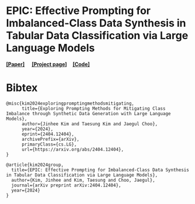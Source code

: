# EPIC: Effective Prompting for Imbalanced-Class Data Synthesis in Tabular Data Classification via Large Language Models

[<ins>__[Paper]__</ins>](https://arxiv.org/abs/2404.12404) &nbsp; 
&nbsp; 
[<ins>__[Project page]__</ins>](https://seharanul17.github.io/project-synthetic-tabular-llm/ )&nbsp; 
&nbsp; 
[<ins>__[Code]__</ins>](https://github.com/seharanul17/synthetic-tabular-LLM)


# Bibtex
```
@misc{kim2024exploringpromptingmethodsmitigating,
      title={Exploring Prompting Methods for Mitigating Class Imbalance through Synthetic Data Generation with Large Language Models}, 
      author={Jinhee Kim and Taesung Kim and Jaegul Choo},
      year={2024},
      eprint={2404.12404},
      archivePrefix={arXiv},
      primaryClass={cs.LG},
      url={https://arxiv.org/abs/2404.12404}, 
}
```
```
@article{kim2024group,
  title={EPIC: Effective Prompting for Imbalanced-Class Data Synthesis in Tabular Data Classification via Large Language Models},
  author={Kim, Jinhee and Kim, Taesung and Choo, Jaegul},
  journal={arXiv preprint arXiv:2404.12404},
  year={2024}
}
```

